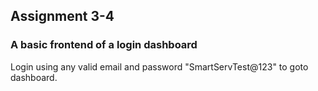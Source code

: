 ## Assignment 3-4

### A basic frontend of a login dashboard

Login using any valid email and password "SmartServTest@123" to goto dashboard.
